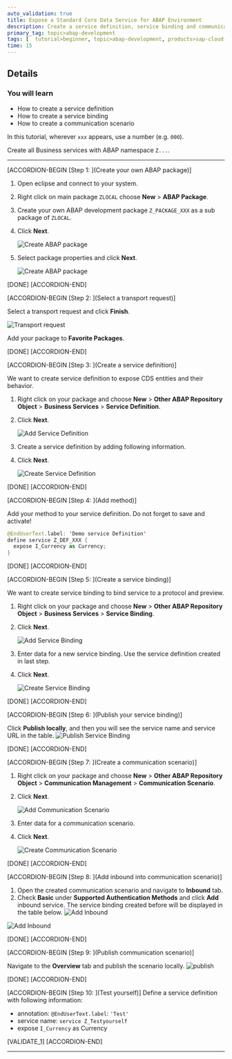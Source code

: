 ```yaml
---
auto_validation: true
title: Expose a Standard Core Data Service for ABAP Environment
description: Create a service definition, service binding and communication scenario to expose CDS entities in SAP Cloud Platform ABAP environment.
primary_tag: topic>abap-development
tags: [  tutorial>beginner, topic>abap-development, products>sap-cloud-platform ]
time: 15
---
```


## Details
### You will learn  
  - How to create a service definition
  - How to create a service binding
  - How to create a communication scenario

In this tutorial, wherever `xxx` appears, use a number (e.g. `000`).

Create all Business services with ABAP namespace `Z...`.

---

[ACCORDION-BEGIN [Step 1: ](Create your own ABAP package)]

1. Open eclipse and connect to your system.
2. Right click on main package `ZLOCAL` choose **New** > **ABAP Package**.
3. Create your own ABAP development package `Z_PACKAGE_XXX`  as a sub package of `ZLOCAL`.
4. Click **Next**.

    ![Create ABAP package](Picture1.png)

5. Select package properties and click **Next**.

    ![Create ABAP package](Picture2.png)

[DONE]
[ACCORDION-END]


[ACCORDION-BEGIN [Step 2: ](Select a transport request)]

Select a transport request and click **Finish**.

![Transport request](Picture3.png)

Add your package to **Favorite Packages**.

[DONE]
[ACCORDION-END]


[ACCORDION-BEGIN [Step 3: ](Create a service definition)]

We want to create service definition to expose CDS entities and their behavior.

1. Right click on your package and choose **New** > **Other ABAP Repository Object** > **Business Services** > **Service Definition**.
2. Click **Next**.

    ![Add Service Definition](Picture4.png)

3. Create a service definition by adding following information.
4. Click **Next**.

    ![Create Service Definition](Picture5.png)

[DONE]
[ACCORDION-END]


[ACCORDION-BEGIN [Step 4: ](Add method)]

Add your method to your service definition.
Do not forget to save and activate!

```swift
@EndUserText.label: 'Demo service Definition'
define service Z_DEF_XXX {
  expose I_Currency as Currency;
}
```

[DONE]
[ACCORDION-END]


[ACCORDION-BEGIN [Step 5: ](Create a service binding)]

We want to create service binding to bind service to a protocol and preview.

1. Right click on your package and choose **New** > **Other ABAP Repository Object** > **Business Services** > **Service Binding**.
2. Click **Next**.

    ![Add Service Binding](Picture6.png)

3. Enter data for a new service binding. Use the service definition created in last step.
4. Click **Next**.

    ![Create Service Binding](Picture7.png)

[DONE]
[ACCORDION-END]


[ACCORDION-BEGIN [Step 6: ](Publish your service binding)]

Click **Publish locally**, and then you will see the service name and service URL in the table.
![Publish Service Binding](Picture8.png)

[DONE]
[ACCORDION-END]


[ACCORDION-BEGIN [Step 7: ](Create a communication scenario)]

1. Right click on your package and choose **New** > **Other ABAP Repository Object** > **Communication Management** > **Communication Scenario**.
2. Click **Next**.

    ![Add Communication Scenario](Picture9.png)

3. Enter data for a communication scenario.
4. Click **Next**.

    ![Create Communication Scenario](Picture10.png)

[DONE]
[ACCORDION-END]


[ACCORDION-BEGIN [Step 8: ](Add inbound into communication scenario)]

1. Open the created communication scenario and navigate to **Inbound** tab.
2. Check **Basic** under **Supported Authentication Methods** and click **Add** inbound service. The service binding created before will be displayed in the table below.
![Add Inbound](Picture11.png)

![Add Inbound](Picture12.png)

[DONE]
[ACCORDION-END]


[ACCORDION-BEGIN [Step 9: ](Publish communication scenario)]

Navigate to the **Overview** tab and publish the scenario locally.
![publish](Picture13.png)

[DONE]
[ACCORDION-END]

[ACCORDION-BEGIN [Step 10: ](Test yourself)]
Define a service definition with following information:

 - annotation: `@EndUserText.label`: `'Test'`
 - service name: `service Z_Testyourself `
 - expose `I_Currency` as Currency

[VALIDATE_1]
[ACCORDION-END]


---
